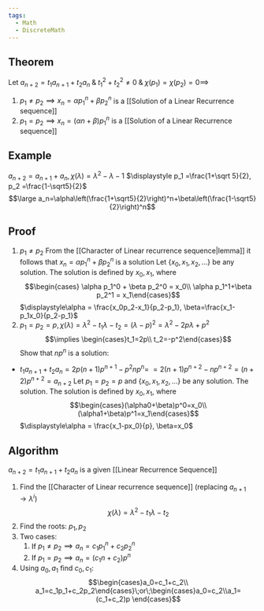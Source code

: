 ```yaml
---
tags:
  - Math
  - DiscreteMath
---
```

## Theorem
Let $a_{n+2} = t_1a_{n+1}+t_2a_n\;\&\;t_1^2+t_2^2\not=0\;\&\;\chi(p_1)=\chi(p_2)=0\implies$
1. $p_1\not=p_2\implies x_n=\alpha p_1^n+\beta p_2^n$ is a [[Solution of a Linear Recurrence sequence]]
2. $p_1=p_2\implies x_n=(\alpha n+\beta)p_1^n$ is a [[Solution of a Linear Recurrence sequence]]
## Example
$a_{n+2} = a_{n+1}+a_n, \chi(\lambda) = \lambda^2-\lambda-1$
$\displaystyle p_1 =\frac{1+\sqrt 5}{2}, p_2 =\frac{1-\sqrt5}{2}$
$$\large a_n=\alpha\left(\frac{1+\sqrt5}{2}\right)^n+\beta\left(\frac{1-\sqrt5}{2}\right)^n$$
## Proof
1. $p_1\not=p_2$
	From the [[Character of Linear recurrence sequence|lemma]] it follows that
		$x_n=\alpha p_1^n+\beta p_2^n$ is a solution
	Let $\{x_0, x_1, x_2, ...\}$ be any solution. The solution is defined by $x_0, x_1$, where 
	$$\begin{cases} \alpha p_1^0 + \beta p_2^0 = x_0\\ \alpha p_1^1+\beta p_2^1 = x_1\end{cases}$$
	$\displaystyle\alpha = \frac{x_0p_2-x_1}{p_2-p_1}, \beta=\frac{x_1-p_1x_0}{p_2-p_1}$
2. $p_1=p_2=p, \chi(\lambda)=\lambda^2-t_1\lambda-t_2=(\lambda-p)^2 = \lambda^2-2p\lambda+p^2$ $$\implies \begin{cases}t_1=2p\\ t_2=-p^2\end{cases}$$
Show that $np^n$ is a solution:
- $t_1a_{n+1}+t_2a_n=2p(n+1)p^{n+1}-p^2np^n=$
$=2(n+1)p^{n+2}-np^{n+2}=(n+2)p^{n+2}=a_{n+2}$
Let $p_1=p_2=p$ and $\{x_0, x_1, x_2, ...\}$ be any solution. The solution. The solution is defined by $x_0, x_1$, where $$\begin{cases}(\alpha0+\beta)p^0=x_0\\ (\alpha1+\beta)p^1=x_1\end{cases}$$
$\displaystyle\alpha = \frac{x_1-px_0}{p}, \beta=x_0$

## Algorithm
$a_{n+2} = t_1a_{n+1}+t_2a_n$ is a given [[Linear Recurrence Sequence]]
1. Find the [[Character of Linear recurrence sequence]] (replacing $a_{n+1}\to\lambda^i$) $$\chi(\lambda)=\lambda^2-t_1\lambda-t_2$$
2. Find the roots: $p_1, p_2$
3. Two cases:
	1. If $p_1\not=p_2 \implies a_n=c_1p_1^n+c_2p_2^n$
	2. If $p_1=p_2 \implies a_n=(c_1n+c_2)p^n$
4. Using $a_0, a_1$ find $c_0, c_1$:
	$$\begin{cases}a_0=c_1+c_2\\ a_1=c_1p_1+c_2p_2\end{cases}\;or\;\begin{cases}a_0=c_2\\a_1=(c_1+c_2)p \end{cases}$$
